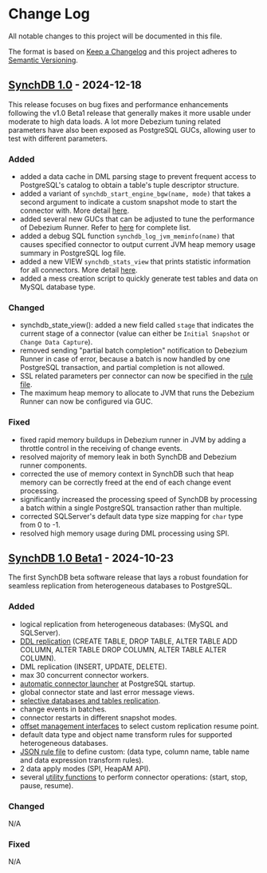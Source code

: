 # Change Log
All notable changes to this project will be documented in this file.
 
The format is based on [Keep a Changelog](http://keepachangelog.com/)
and this project adheres to [Semantic Versioning](http://semver.org/).

## [SynchDB 1.0](https://github.com/Hornetlabs/synchdb/releases/tag/v1.0) - 2024-12-18
 
This release focuses on bug fixes and performance enhancements following the v1.0 Beta1 release that generally makes it more usable under moderate to high data loads. A lot more Debezium tuning related parameters have also been exposed as PostgreSQL GUCs, allowing user to test with different parameters.
 
### Added
* added a data cache in DML parsing stage to prevent frequent access to PostgreSQL's catalog to obtain a table's tuple descriptor structure.
* added a variant of `synchdb_start_engine_bgw(name, mode)` that takes a second argument to indicate a custom snapshot mode to start the connector with. More detail [here](../user-guide/utility_functions).
* added several new GUCs that can be adjusted to tune the performance of Debezium Runner. Refer to [here](../user-guide/configuration.md) for complete list.
* added a debug SQL function `synchdb_log_jvm_meminfo(name)` that causes specified connector to output current JVM heap memory usage summary in PostgreSQL log file.
* added a new VIEW `synchdb_stats_view` that prints statistic information for all connectors. More detail [here](../user-guide/utility_functions).
* added a mess creation script to quickly generate test tables and data on MySQL database type.

### Changed
* synchdb_state_view(): added a new field called `stage` that indicates the current stage of a connector (value can either be `Initial Snapshot` or `Change Data Capture`).
* removed sending "partial batch completion" notification to Debezium Runner in case of error, because a batch is now handled by one PostgreSQL transaction, and partial completion is not allowed.
* SSL related parameters per connector can now be specified in the [rule file](../user-guide/transform_rule_file).
* The maximum heap memory to allocate to JVM that runs the Debezium Runner can now be configured via GUC.

### Fixed
* fixed rapid memory buildups in Debezium runner in JVM by adding a throttle control in the receiving of change events.
* resolved majority of memory leak in both SynchDB and Debezium runner components.
* corrected the use of memory context in SynchDB such that heap memory can be correctly freed at the end of each change event processing.
* significantly increased the processing speed of SynchDB by processing a batch within a single PostgreSQL transaction rather than multiple.
* corrected SQLServer's default data type size mapping for `char` type from 0 to -1.
* resolved high memory usage during DML processing using SPI.

## [SynchDB 1.0 Beta1](https://github.com/Hornetlabs/synchdb/releases/tag/v1.0_beta1) - 2024-10-23
 
The first SynchDB beta software release that lays a robust foundation for seamless replication from heterogeneous databases to PostgreSQL.
 
### Added
* logical replication from heterogeneous databases: (MySQL and SQLServer).
* [DDL replication](../user-guide/ddl_replication) (CREATE TABLE, DROP TABLE, ALTER TABLE ADD COLUMN, ALTER TABLE DROP COLUMN, ALTER TABLE ALTER COLUMN).
* DML replication (INSERT, UPDATE, DELETE).
* max 30 concurrent connector workers.
* [automatic connector launcher](../user-guide/connector_auto_launcher) at PostgreSQL startup.
* global connector state and last error message views.
* [selective databases and tables replication](../user-guide/selective_table_sync).
* change events in batches.
* connector restarts in different snapshot modes.
* [offset management interfaces](../user-guide/set_offset) to select custom replication resume point.
* default data type and object name transform rules for supported heterogeneous databases.
* [JSON rule file](../user-guide/transform_rule_file) to define custom: (data type, column name, table name and data expression transform rules).
* 2 data apply modes (SPI, HeapAM API).
* several [utility functions](../user-guide/utility_functions) to perform connector operations: (start, stop, pause, resume).
 
### Changed
N/A

### Fixed
N/A